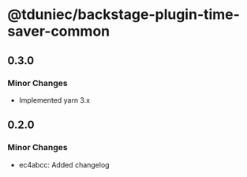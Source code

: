 # @tduniec/backstage-plugin-time-saver-common

## 0.3.0

### Minor Changes

- Implemented yarn 3.x

## 0.2.0

### Minor Changes

- ec4abcc: Added changelog
